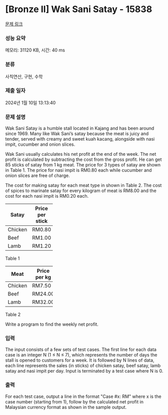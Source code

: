 # [Bronze II] Wak Sani Satay - 15838 

[문제 링크](https://www.acmicpc.net/problem/15838) 

### 성능 요약

메모리: 31120 KB, 시간: 40 ms

### 분류

사칙연산, 구현, 수학

### 제출 일자

2024년 1월 10일 13:13:40

### 문제 설명

<p>Wak Sani Satay is a humble stall located in Kajang and has been around since 1969. Many like Wak Sani’s satay because the meat is juicy and tender, served with creamy and sweet kuah kacang, alongside with nasi impit, cucumber and onion slices.</p>

<p>Wak Sani usually calculates his net profit at the end of the week. The net profit is calculated by subtracting the cost from the gross profit. He can get 85 sticks of satay from 1 kg meat. The price for 3 types of satay are shown in Table 1. The price for nasi impit is RM0.80 each while cucumber and onion slices are free of charge.</p>

<p>The cost for making satay for each meat type in shown in Table 2. The cost of spices to marinate satay for every kilogram of meat is RM8.00 and the cost for each nasi impit is RM0.20 each.</p>

<table class="table table-bordered" style="width: 30%;">
	<thead>
		<tr>
			<th>Satay</th>
			<th>Price per stick</th>
		</tr>
	</thead>
	<tbody>
		<tr>
			<td>Chicken</td>
			<td>RM0.80</td>
		</tr>
		<tr>
			<td>Beef</td>
			<td>RM1.00</td>
		</tr>
		<tr>
			<td>Lamb</td>
			<td>RM1.20</td>
		</tr>
	</tbody>
</table>

<p>Table 1</p>

<table class="table table-bordered" style="width: 30%;">
	<thead>
		<tr>
			<th>Meat</th>
			<th>Price per kg</th>
		</tr>
	</thead>
	<tbody>
		<tr>
			<td>Chicken</td>
			<td>RM7.50</td>
		</tr>
		<tr>
			<td>Beef</td>
			<td>RM24.00</td>
		</tr>
		<tr>
			<td>Lamb</td>
			<td>RM32.00</td>
		</tr>
	</tbody>
</table>

<p>Table 2</p>

<p>Write a program to find the weekly net profit. </p>

### 입력 

 <p>The input consists of a few sets of test cases. The first line for each data case is an integer N (1 ≤ N ≤ 7), which represents the number of days the stall is opened to customers for a week. It is followed by N lines of data, each line represents the sales (in sticks) of chicken satay, beef satay, lamb satay and nasi impit per day. Input is terminated by a test case where N is 0.</p>

### 출력 

 <p>For each test case, output a line in the format "Case #x: RM" where x is the case number (starting from 1), follow by the calculated net profit in Malaysian currency format as shown in the sample output.</p>

